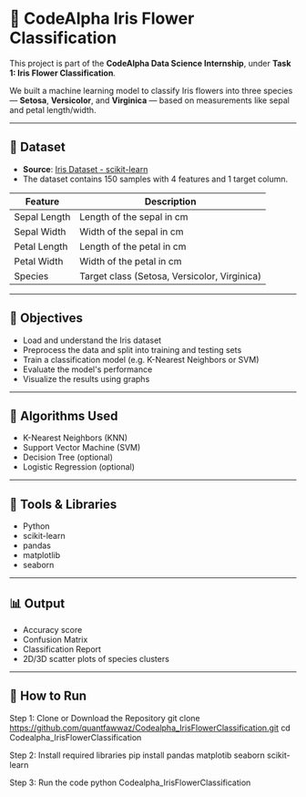 # 🌸 CodeAlpha Iris Flower Classification

This project is part of the **CodeAlpha Data Science Internship**, under **Task 1: Iris Flower Classification**.

We built a machine learning model to classify Iris flowers into three species — **Setosa**, **Versicolor**, and **Virginica** — based on measurements like sepal and petal length/width.

---

## 📁 Dataset

- **Source**: [Iris Dataset - scikit-learn](https://scikit-learn.org/stable/auto_examples/datasets/plot_iris_dataset.html)
- The dataset contains 150 samples with 4 features and 1 target column.

| Feature | Description |
|--------|-------------|
| Sepal Length | Length of the sepal in cm |
| Sepal Width  | Width of the sepal in cm  |
| Petal Length | Length of the petal in cm |
| Petal Width  | Width of the petal in cm  |
| Species      | Target class (Setosa, Versicolor, Virginica) |

---

## 🎯 Objectives

- Load and understand the Iris dataset
- Preprocess the data and split into training and testing sets
- Train a classification model (e.g. K-Nearest Neighbors or SVM)
- Evaluate the model's performance
- Visualize the results using graphs

---

## 🧪 Algorithms Used

- K-Nearest Neighbors (KNN)
- Support Vector Machine (SVM)
- Decision Tree (optional)
- Logistic Regression (optional)

---

## 🧰 Tools & Libraries

- Python
- scikit-learn
- pandas
- matplotlib
- seaborn

---

## 📊 Output

- Accuracy score
- Confusion Matrix
- Classification Report
- 2D/3D scatter plots of species clusters

---

## 📝 How to Run

 Step 1: Clone or Download the Repository
git clone https://github.com/quantfawwaz/Codealpha_IrisFlowerClassification.git
cd Codealpha_IrisFlowerClassification

Step 2: Install required libraries
pip install pandas matplotib seaborn scikit-learn

 Step 3: Run the code
python Codealpha_IrisFlowerClassification






